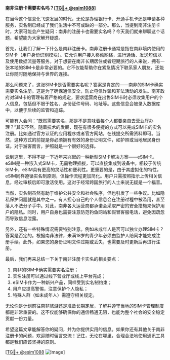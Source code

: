 **南非注册卡需要实名吗？[[TG💪+ @esim1088](https://t.me/s/esim1088)]**

在当今这个信息化飞速发展的时代，无论是办理银行卡、开通手机卡还是申请各种服务，实名制已经成了我们生活中不可或缺的一部分。那么，当提到南非注册卡时，大家可能会产生疑问：南非的注册卡也需要实名吗？今天我们就来聊聊这个话题，希望能为大家解开疑惑。

首先，让我们了解一下什么是南非注册卡。南非注册卡通常是指在南非境内使用的SIM卡（用户身份识别模块）。它允许用户接入移动网络，进行通话、发送短信以及使用数据流量等服务。对于想要在南非长期居住或者短期旅行的人来说，拥有一张本地的SIM卡是非常必要的。它不仅能帮助你在紧急情况下联系家人朋友，还能让你随时随地保持与世界的连接。

那么问题来了，这张SIM卡是否需要实名呢？答案是肯定的——南非的SIM卡确实需要实名注册。这是为了确保通信安全，防止电信诈骗和非法活动的发生。南非政府对SIM卡的管理有着严格的规定，要求运营商在出售SIM卡时必须收集用户的个人信息，包括但不限于姓名、身份证件号码、地址等。这些信息会被录入数据库中，以便于后续的监管和追踪。

可能有人会问：“既然需要实名，那是不是意味着每个人都要亲自去营业厅办理？”其实不然。随着技术的发展，现在有很多便捷的方式可以完成SIM卡的实名注册。比如通过官方认证的应用程序或者官方网站，在线提交所需资料即可。当然，这种方式的前提是你必须拥有有效的身份证明文件，如护照或当地居民身份证。对于游客而言，护照就是一个很好的选择。

说到这里，不得不提一下近年来兴起的一种新型SIM卡解决方案——eSIM卡。eSIM是一种嵌入式SIM卡，无需物理插拔，可以直接集成到设备中。相较于传统SIM卡，eSIM具有更高的灵活性和便利性。更重要的是，由于其虚拟化的特性，eSIM同样遵循实名制原则，但操作流程更加简化。用户只需按照指示上传相关信息，经过审核后即可激活使用。这对于经常跨国旅行的人士来说无疑是一个福音。

当然，实名制虽然有助于维护公共安全和社会秩序，但也引发了一些争议。比如隐私保护问题就是其中之一。有人担心自己的个人信息会在注册过程中被滥用，甚至落入不法分子手中。对此，南非各大运营商都承诺会采取严密的安全措施来保护用户的隐私。同时，用户自身也需要注意防范钓鱼网站和假冒客服电话，避免因疏忽而导致信息泄露。

另外，还有一些特殊情况需要特别注意。例如未成年人是否可以独立办理SIM卡？答案是否定的。根据南非法律，未满18岁的青少年必须由监护人陪同才能完成注册手续。此外，如果您的身份证明文件过期或丢失，也需要及时更新后再进行注册。

最后，我们再来总结一下关于南非注册卡实名的相关要点：

1. 南非的SIM卡确实需要实名注册；
2. 实名注册可以通过线下营业厅或线上平台完成；
3. eSIM卡作为一种新兴产品，同样受到实名制约束；
4. 用户应提高警惕，注意保护个人隐私；
5. 特殊人群（如未成年人）需遵守相关规定。

无论你是计划前往南非旅游还是准备长期定居，了解并遵守当地的SIM卡管理制度都是非常重要的。这不仅能够确保你的通信畅通无阻，也能为整个社会的安全稳定贡献一份力量。

希望这篇文章能解答你的疑问，并为你提供实用的信息。如果你还有其他关于南非注册卡的问题，欢迎随时留言交流！记住，无论在哪里，合理合法地使用通讯工具都是我们应该坚持的原则。

[[TG💪+ @esim1088](https://t.me/s/esim1088) ![Image](https://i.postimg.cc/4NQfJmqS/Snipaste-2025-05-13-00-14-12.png)]